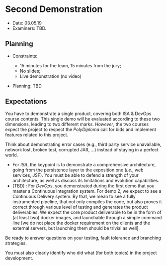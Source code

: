 # Second Demonstration

  * Date: 03.05.19
  * Examiners: TBD.

## Planning

  * Constraints: 
    * 15 minutes for the team, 15 minutes from the jury;
    * No slides;
    * Live demonstration (no video)

  * Planning: TBD


## Expectations

You have to demonstrate a single product, covering both ISA & DevOps course contents. This single demo will be evaluated according to these two dimensions, leading to two different marks. *However*, the two courses expect the project to respect the _PolyDiploma_ call for bids and implement features related to this project.

Think about demonstrating error cases (e.g., third party service unavailable, network lost, broken test, corrupted JAR, ...) instead of staying in a perfect world. 

  * For *ISA*, the keypoint is to demonstrate a comprehensive architecture, going from the persistence layer to the exposition one (_i.e._, web services, JSF). You must be able to defend a strength of your architecture, as well as discuss its limitations and evolution capabilities.
  * (TBD) : For *DevOps*, you demonstrated during the first demo that you master a Continuous Integration system. For demo 2, we expect to see a Continuous Delivery system. By that, we mean to see a fully instrumented pipeline, that not only compiles the code, but also proves it correct through various level of testing and generates the product deliverables. We expect the core product deliverable to be in the form of (at least two) docker images, and launchable through a simple command line [we do not place the docker requirement on the clients and the external servers, but launching them should be trivial as well]. 

Be ready to answer questions on your testing, fault tolerance and branching strategies.


You must also clearly identify who did what (for both topics) in the project development.
